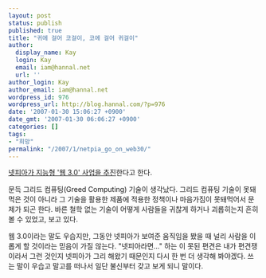 ```yaml
---
layout: post
status: publish
published: true
title: "귀에 걸어 코걸이, 코에 걸어 귀걸이"
author:
  display_name: Kay
  login: Kay
  email: iam@hannal.net
  url: ''
author_login: Kay
author_email: iam@hannal.net
wordpress_id: 976
wordpress_url: http://blog.hannal.com/?p=976
date: '2007-01-30 15:06:27 +0900'
date_gmt: '2007-01-30 06:06:27 +0900'
categories: []
tags:
- "희망"
permalink: "/2007/1/netpia_go_on_web30/"
---
```

<p><a href="http://www.dt.co.kr/contents.htm?article_no=2007013002010631727003">넷피아가 지능형 '웹 3.0' 사업을 추진</a>한다고 한다.</p>
<p>문득 그리드 컴퓨팅(Greed Computing) 기술이 생각났다. 그리드 컴퓨팅 기술이 못돼먹은 것이 아니라 그 기술을 활용한 제품에 적용한 정책이나 마음가짐이 못돼먹어서 문제가 되곤 한다. 바른 철학 없는 기술이 어떻게 사람들을 귀찮게 하거나 괴롭히는지 흔히 볼 수 있었고, 보고 있다.</p>
<p>웹 3.0이라는 말도 우습지만, 그동안 넷피아가 보여준 움직임을 봤을 때 널리 사람을 이롭게 할 것이라는 믿음이 가질 않는다. "넷피아라면..." 하는 이 못된 편견은 내가 편견쟁이라서 그런 것인지 넷피아가 그리 해왔기 때문인지 다시 한 번 더 생각해 봐야겠다. 쓰는 말이 우습고 말고를 떠나서 일단 불신부터 갖고 보게 되니 말이다.</p>
